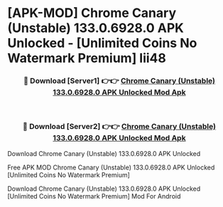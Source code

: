# [APK-MOD] Chrome Canary (Unstable) 133.0.6928.0 APK Unlocked - [Unlimited Coins No Watermark Premium] lii48



<div align="center">
<h3>🔴 Download [Server1] 👉👉 <a href="https://momento.my/?title=Chrome_Canary_(Unstable)_133.0.6928.0_APK_Unlocked">Chrome Canary (Unstable) 133.0.6928.0 APK Unlocked Mod Apk</a></h3><br>

<h3>🔴 Download [Server2] 👉👉 <a href="https://momento.my/?title=Chrome_Canary_(Unstable)_133.0.6928.0_APK_Unlocked">Chrome Canary (Unstable) 133.0.6928.0 APK Unlocked Mod Apk</a></h3>
</div>



Download Chrome Canary (Unstable) 133.0.6928.0 APK Unlocked 

Free APK MOD Chrome Canary (Unstable) 133.0.6928.0 APK Unlocked [Unlimited Coins No Watermark Premium]

Download Chrome Canary (Unstable) 133.0.6928.0 APK Unlocked [Unlimited Coins No Watermark Premium] Mod For Android
